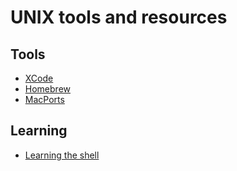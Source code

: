 
# UNIX tools and resources

## Tools

* [XCode](http://developer.apple.com/)
* [Homebrew](http://mxcl.github.com/homebrew/)
* [MacPorts](http://macports.org/)

## Learning

* [Learning the shell](http://linuxcommand.gds.tuwien.ac.at/learning_the_shell.php)
